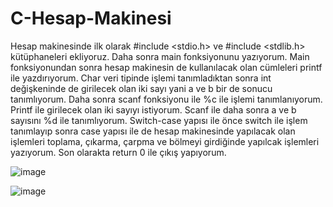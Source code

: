 # C-Hesap-Makinesi


Hesap makinesinde ilk olarak #include <stdio.h> ve #include <stdlib.h> kütüphaneleri ekliyoruz. Daha sonra main fonksiyonunu yazıyorum. 
Main fonksiyonundan sonra hesap makinesin de kullanılacak olan cümleleri printf ile yazdırıyorum. Char veri tipinde işlemi tanımladıktan sonra int değişkeninde de girilecek olan iki sayı yani a ve b bir de sonucu tanımlıyorum. 
Daha sonra scanf fonksiyonu ile %c ile işlemi tanımlanıyorum. 
Printf ile girilecek olan iki sayıyı istiyorum. 
Scanf ile daha sonra a ve b sayısını %d ile tanımlıyorum. 
Switch-case yapısı ile önce switch ile işlem tanımlayıp sonra case yapısı ile de hesap makinesinde yapılacak olan işlemleri toplama, çıkarma, çarpma ve bölmeyi girdiğinde yapılcak işlemleri yazıyorum.
Son olarakta return 0 ile çıkış yapıyorum. 

![image](https://user-images.githubusercontent.com/101289239/206900578-ec095d90-a20e-4185-b832-ffef5d5b2eec.png)


![image](https://user-images.githubusercontent.com/101289239/206900581-b50294a9-b3de-440f-9b80-605e726f5bb4.png)
